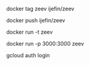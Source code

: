 docker tag zeev ijefin/zeev

docker push ijefin/zeev

docker run -t zeev

docker run -p 3000:3000 zeev

gcloud auth login